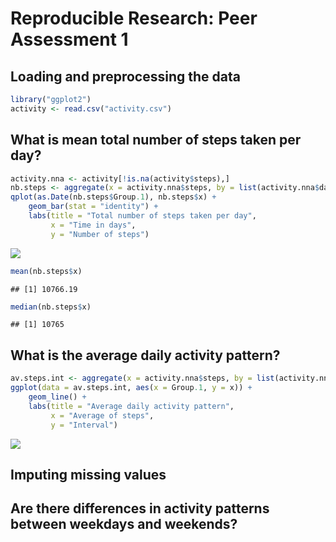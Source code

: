 # Reproducible Research: Peer Assessment 1


## Loading and preprocessing the data


```r
library("ggplot2")
activity <- read.csv("activity.csv")
```

## What is mean total number of steps taken per day?


```r
activity.nna <- activity[!is.na(activity$steps),]
nb.steps <- aggregate(x = activity.nna$steps, by = list(activity.nna$date), FUN = sum)
qplot(as.Date(nb.steps$Group.1), nb.steps$x) + 
    geom_bar(stat = "identity") + 
    labs(title = "Total number of steps taken per day",
         x = "Time in days",
         y = "Number of steps")
```

![](PA1_template_files/figure-html/unnamed-chunk-2-1.png)<!-- -->

```r
mean(nb.steps$x)
```

```
## [1] 10766.19
```

```r
median(nb.steps$x)
```

```
## [1] 10765
```

## What is the average daily activity pattern?


```r
av.steps.int <- aggregate(x = activity.nna$steps, by = list(activity.nna$interval), FUN = mean)
ggplot(data = av.steps.int, aes(x = Group.1, y = x)) +
    geom_line() +
    labs(title = "Average daily activity pattern",
         x = "Average of steps",
         y = "Interval")
```

![](PA1_template_files/figure-html/unnamed-chunk-3-1.png)<!-- -->

## Imputing missing values



## Are there differences in activity patterns between weekdays and weekends?
